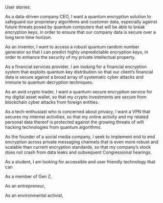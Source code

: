 User stories:

As a data-driven company CEO, I want a quantum encryption solution to safeguard our proprietary algorithms and customer data, especially against future threats posed by quantum computers that will be able to break encryption keys, in order to ensure that our company data is secure over a long term time horizon. 

As an inventor, I want to access a robust quantum random number generator so that I can predict highly unpredictable encryption keys, in order to enhance the security of my private intellectual property.

As a financial services provider, I am looking for a financial encryption system that exploits quantum key distribution so that our client’s financial data is secure against a broad array of systematic cyber attacks and immune to quantum decryption techniques.

As an avid crypto trader, I want a quantum-secure encryption service for my digital asset wallet, so that my crypto investments are secure from blockchain cyber attacks from foreign entities.

As a tech-enthusiast who is concerned about privacy, I want a VPN that secures my internet activities, so that my online activity and my related personal data thereof is protected against the growing threats of wifi hacking technologies from quantum algorithms. 

As the founder of a social media company, I seek to implement end to end encryption across private messaging channels that is even more robust and scalable than current encryption standards, so that my company’s stock does not crash from data leaks and subsequent Congressional hearings.

As a student, I am looking for accessible and user friendly technology that can 

As a member of Gen Z,

As an entrepreneur,

As an environmental activist,
